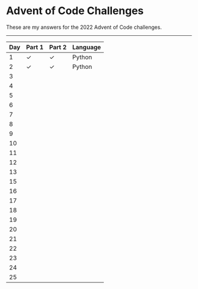 # Advent of Code Challenges

These are my answers for the 2022 Advent of Code challenges.

---
| Day | Part 1 | Part 2 | Language |
| --- | --- | --- |------|
| 1 | ✓ | ✓ | Python |
| 2 | ✓ | ✓ | Python |
| 3 |  |  |      |
| 4 |  |  |      |
| 5 |  |  |      |
| 6 |  |  |      |
| 7 |  |  |      |
| 8 |  |  |      |
| 9 |  |  |      |
| 10 |  |  |      |
| 11 |  |  |      |
| 12 |  |  |      |
| 13 |  |  |      |
| 15 |  |  |      |
| 16 |  |  |      |
| 17 |  |  |      |
| 18 |  |  |      |
| 19 |  |  |      |
| 20 |  |  |      |
| 21 |  |  |      |
| 22 |  |  |      |
| 23 |  |  |      |
| 24 |  |  |      |
| 25 |  |  |      |
